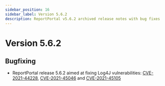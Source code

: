 ```yaml
---
sidebar_position: 16
sidebar_label: Version 5.6.2
description: ReportPortal v5.6.2 archived release notes with bug fixes and enhanced test automation reporting tools stability.
---
```


# Version 5.6.2

## Bugfixing

- ReportPortal release 5.6.2 aimed at fixing Log4J vulnerabilities: [CVE-2021-44228](https://github.com/advisories/GHSA-jfh8-c2jp-5v3q), [CVE-2021-45046](https://github.com/advisories/GHSA-7rjr-3q55-vv33) and [CVE-2021-45105](https://github.com/advisories/GHSA-p6xc-xr62-6r2g)

